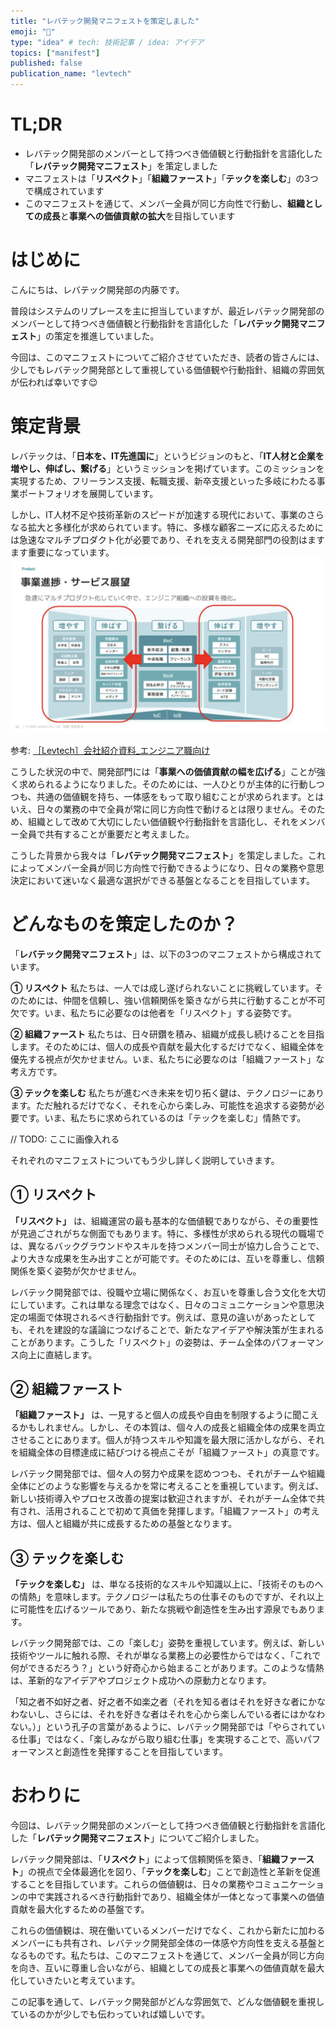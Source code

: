 ```yaml
---
title: "レバテック開発マニフェストを策定しました"
emoji: "🧭"
type: "idea" # tech: 技術記事 / idea: アイデア
topics: ["manifest"]
published: false
publication_name: "levtech"
---
```


# TL;DR
- レバテック開発部のメンバーとして持つべき価値観と行動指針を言語化した「**レバテック開発マニフェスト**」を策定しました
- マニフェストは「**リスペクト**」「**組織ファースト**」「**テックを楽しむ**」の3つで構成されています
- このマニフェストを通じて、メンバー全員が同じ方向性で行動し、**組織としての成長**と**事業への価値貢献の拡大**を目指しています

# はじめに

こんにちは、レバテック開発部の内藤です。

普段はシステムのリプレースを主に担当していますが、最近レバテック開発部のメンバーとして持つべき価値観と行動指針を言語化した「**レバテック開発マニフェスト**」の策定を推進していました。

今回は、このマニフェストについてご紹介させていただき、読者の皆さんには、少しでもレバテック開発部として重視している価値観や行動指針、組織の雰囲気が伝われば幸いです😌

# 策定背景

レバテックは、「**日本を、IT先進国に**」というビジョンのもと、「**IT人材と企業を増やし、伸ばし、繋げる**」というミッションを掲げています。このミッションを実現するため、フリーランス支援、転職支援、新卒支援といった多岐にわたる事業ポートフォリオを展開しています。

しかし、IT人材不足や技術革新のスピードが加速する現代において、事業のさらなる拡大と多様化が求められています。特に、多様な顧客ニーズに応えるためには急速なマルチプロダクト化が必要であり、それを支える開発部門の役割はますます重要になっています。
![事業進捗・サービス展望](/images/levtech_developer_manifest/multi_producti.png)

参考: [［Levtech］会社紹介資料_エンジニア職向け](https://speakerdeck.com/leverages_engineer/levtech-hui-she-shao-jie-zi-liao-enziniazhi-xiang-ke?slide=20)

こうした状況の中で、開発部門には「**事業への価値貢献の幅を広げる**」ことが強く求められるようになりました。そのためには、一人ひとりが主体的に行動しつつも、共通の価値観を持ち、一体感をもって取り組むことが求められます。とはいえ、日々の業務の中で全員が常に同じ方向性で動けるとは限りません。そのため、組織として改めて大切にしたい価値観や行動指針を言語化し、それをメンバー全員で共有することが重要だと考えました。

こうした背景から我々は「**レバテック開発マニフェスト**」を策定しました。これによってメンバー全員が同じ方向性で行動できるようになり、日々の業務や意思決定において迷いなく最適な選択ができる基盤となることを目指しています。

# どんなものを策定したのか？

「**レバテック開発マニフェスト**」は、以下の3つのマニフェストから構成されています。

**① リスペクト**
私たちは、一人では成し遂げられないことに挑戦しています。そのためには、仲間を信頼し、強い信頼関係を築きながら共に行動することが不可欠です。いま、私たちに必要なのは他者を「リスペクト」する姿勢です。

**② 組織ファースト**
私たちは、日々研鑽を積み、組織が成長し続けることを目指します。そのためには、個人の成長や貢献を最大化するだけでなく、組織全体を優先する視点が欠かせません。いま、私たちに必要なのは「組織ファースト」な考え方です。

**③ テックを楽しむ**
私たちが進むべき未来を切り拓く鍵は、テクノロジーにあります。ただ触れるだけでなく、それを心から楽しみ、可能性を追求する姿勢が必要です。いま、私たちに求められているのは「テックを楽しむ」情熱です。

// TODO: ここに画像入れる

それぞれのマニフェストについてもう少し詳しく説明していきます。

## ① リスペクト

**「リスペクト」** は、組織運営の最も基本的な価値観でありながら、その重要性が見過ごされがちな側面でもあります。特に、多様性が求められる現代の職場では、異なるバックグラウンドやスキルを持つメンバー同士が協力し合うことで、より大きな成果を生み出すことが可能です。そのためには、互いを尊重し、信頼関係を築く姿勢が欠かせません。

レバテック開発部では、役職や立場に関係なく、お互いを尊重し合う文化を大切にしています。これは単なる理念ではなく、日々のコミュニケーションや意思決定の場面で体現されるべき行動指針です。例えば、意見の違いがあったとしても、それを建設的な議論につなげることで、新たなアイデアや解決策が生まれることがあります。こうした「リスペクト」の姿勢は、チーム全体のパフォーマンス向上に直結します。

## ② 組織ファースト

**「組織ファースト」** は、一見すると個人の成長や自由を制限するように聞こえるかもしれません。しかし、その本質は、個々人の成長と組織全体の成果を両立させることにあります。個人が持つスキルや知識を最大限に活かしながら、それを組織全体の目標達成に結びつける視点こそが「組織ファースト」の真意です。

レバテック開発部では、個々人の努力や成果を認めつつも、それがチームや組織全体にどのような影響を与えるかを常に考えることを重視しています。例えば、新しい技術導入やプロセス改善の提案は歓迎されますが、それがチーム全体で共有され、活用されることで初めて真価を発揮します。「組織ファースト」の考え方は、個人と組織が共に成長するための基盤となります。

## ③ テックを楽しむ

**「テックを楽しむ」** は、単なる技術的なスキルや知識以上に、「技術そのものへの情熱」を意味します。テクノロジーは私たちの仕事そのものですが、それ以上に可能性を広げるツールであり、新たな挑戦や創造性を生み出す源泉でもあります。

レバテック開発部では、この「楽しむ」姿勢を重視しています。例えば、新しい技術やツールに触れる際、それが単なる業務上の必要性からではなく、「これで何ができるだろう？」という好奇心から始まることがあります。このような情熱は、革新的なアイデアやプロジェクト成功への原動力となります。

「知之者不如好之者、好之者不如楽之者（それを知る者はそれを好きな者にかなわないし、さらには、それを好きな者はそれを心から楽しんでいる者にはかなわない。）」という孔子の言葉があるように、レバテック開発部では「やらされている仕事」ではなく、「楽しみながら取り組む仕事」を実現することで、高いパフォーマンスと創造性を発揮することを目指しています。

# おわりに

今回は、レバテック開発部のメンバーとして持つべき価値観と行動指針を言語化した「**レバテック開発マニフェスト**」についてご紹介しました。

レバテック開発部は、「**リスペクト**」によって信頼関係を築き、「**組織ファースト**」の視点で全体最適化を図り、「**テックを楽しむ**」ことで創造性と革新を促進することを目指しています。これらの価値観は、日々の業務やコミュニケーションの中で実践されるべき行動指針であり、組織全体が一体となって事業への価値貢献を最大化するための基盤です。

これらの価値観は、現在働いているメンバーだけでなく、これから新たに加わるメンバーにも共有され、レバテック開発部全体の一体感や方向性を支える基盤となるものです。私たちは、このマニフェストを通じて、メンバー全員が同じ方向を向き、互いに尊重し合いながら、組織としての成長と事業への価値貢献を最大化していきたいと考えています。

この記事を通して、レバテック開発部がどんな雰囲気で、どんな価値観を重視しているのかが少しでも伝わっていれば嬉しいです。
